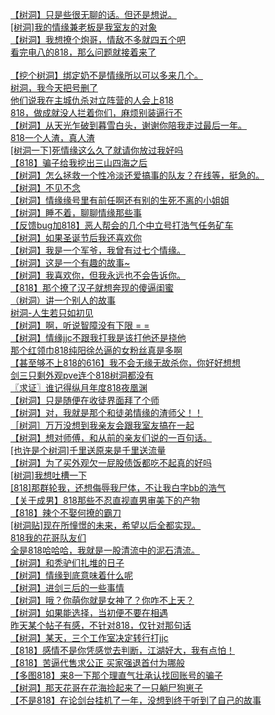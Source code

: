 [【树洞】只是些很无聊的话。但还是想说。](http://tieba.baidu.com/p/4864534244?see_lz=1&pn=)   
[[树洞]我的情缘兼老板是我室友的对象](http://tieba.baidu.com/p/4863782246?see_lz=1&pn=)   
[【树洞】我想撩个炮哥，情敌不多就四五个吧](http://tieba.baidu.com/p/4864400400?see_lz=1&pn=)   
[看完电八的818，那么问题就接着来了](http://tieba.baidu.com/p/4864668134?see_lz=1&pn=)   
[](http://tieba.baidu.com/p/4864697259?see_lz=1&pn=)   
[【挖个树洞】绑定奶不是情缘所以可以多来几个。](http://tieba.baidu.com/p/4864600578?see_lz=1&pn=)   
[树洞，我今天把号删了](http://tieba.baidu.com/p/4864664629?see_lz=1&pn=)   
[他们说我在主城仇杀对立阵营的人会上818](http://tieba.baidu.com/p/4864723158?see_lz=1&pn=)   
[818，做成就没人拦着你们，麻烦别装逼行不](http://tieba.baidu.com/p/4864514662?see_lz=1&pn=)   
[【树洞】从天光乍破到暮雪白头，谢谢你陪我走过最后一年。](http://tieba.baidu.com/p/4864732946?see_lz=1&pn=)   
[818一个人渣，真人渣](http://tieba.baidu.com/p/4864732735?see_lz=1&pn=)   
[[树洞一下]死情缘这么久了就请你放过我好吗](http://tieba.baidu.com/p/4864386817?see_lz=1&pn=)   
[【818】骗子给我挖出三山四海之后](http://tieba.baidu.com/p/4864747446?see_lz=1&pn=)   
[【树洞】怎么拯救一个性冷淡还爱搞事的队友？在线等，挺急的。](http://tieba.baidu.com/p/4864574023?see_lz=1&pn=)   
[【树洞】不见不念](http://tieba.baidu.com/p/4864749435?see_lz=1&pn=)   
[【树洞】情缘缘号里有前任啊还有别的生死不离的小姐姐](http://tieba.baidu.com/p/4864750737?see_lz=1&pn=)   
[【树洞】睡不着，聊聊情缘那些事](http://tieba.baidu.com/p/4864757431?see_lz=1&pn=)   
[【反馈bug加818】恶人帮会的几个中立号打浩气任务矿车](http://tieba.baidu.com/p/4864731238?see_lz=1&pn=)   
[【树洞】如果圣诞节后我还喜欢你](http://tieba.baidu.com/p/4864770329?see_lz=1&pn=)   
[【树洞】我是一个军爷，我曾有过七个情缘。](http://tieba.baidu.com/p/4864735887?see_lz=1&pn=)   
[【树洞】这是一个有趣的故事~](http://tieba.baidu.com/p/4864760314?see_lz=1&pn=)   
[【树洞】我喜欢你，但我永远也不会告诉你。](http://tieba.baidu.com/p/4864777855?see_lz=1&pn=)   
[【818】那个撩了汉子就想奔现的傻逼闺蜜](http://tieba.baidu.com/p/4864726878?see_lz=1&pn=)   
[（树洞）讲一个别人的故事](http://tieba.baidu.com/p/4864792344?see_lz=1&pn=)   
[树洞-人生若只如初见](http://tieba.baidu.com/p/4864785546?see_lz=1&pn=)   
[【树洞】啊，听说智障没有下限 = =](http://tieba.baidu.com/p/4864780411?see_lz=1&pn=)   
[【树洞】情缘jjc不跟我打我是该打他还是挠他](http://tieba.baidu.com/p/4864810953?see_lz=1&pn=)   
[那个红领巾818纯阳徐怂逼的女粉丝真是多啊](http://tieba.baidu.com/p/4864767493?see_lz=1&pn=)   
[【甚至够不上818的616】我不会无缘无故杀你，你好好想想](http://tieba.baidu.com/p/4864794489?see_lz=1&pn=)   
[剑三只剩外观pve连个818树洞都没有](http://tieba.baidu.com/p/4864852002?see_lz=1&pn=)   
[〖求证〗谁记得纵月年度818夜凰渊](http://tieba.baidu.com/p/4864873983?see_lz=1&pn=)   
[【树洞】只是随便在收徒界面拜了个师](http://tieba.baidu.com/p/4864752274?see_lz=1&pn=)   
[【树洞】对，我就是那个和徒弟情缘的渣师父！！](http://tieba.baidu.com/p/4864928218?see_lz=1&pn=)   
[［树洞］万万没想到我亲友会跟我室友搞在一起](http://tieba.baidu.com/p/4864940391?see_lz=1&pn=)   
[【树洞】想对师傅，和从前的亲友们说的一百句话。](http://tieba.baidu.com/p/4864935465?see_lz=1&pn=)   
[[也许是个树洞]千里送原来是千里送流量](http://tieba.baidu.com/p/4864963163?see_lz=1&pn=)   
[【树洞】为了买外观欠一屁股债饭都吃不起真的好吗](http://tieba.baidu.com/p/4863461713?see_lz=1&pn=)   
[[树洞]我想吐槽一下](http://tieba.baidu.com/p/4865010370?see_lz=1&pn=)   
[[818]那群轮我，还想侮辱我尸体，不让我白字bb的浩气](http://tieba.baidu.com/p/4865046075?see_lz=1&pn=)   
[【关于成男】818那些不忍直视直男审美下的产物](http://tieba.baidu.com/p/4865064117?see_lz=1&pn=)   
[【818】辣个不娶何撩的霸刀](http://tieba.baidu.com/p/4865098951?see_lz=1&pn=)   
[[树洞贴]现在所憧憬的未来，希望以后全都实现。](http://tieba.baidu.com/p/4865084111?see_lz=1&pn=)   
[818我的花哥队友们](http://tieba.baidu.com/p/4865075812?see_lz=1&pn=)   
[全是818哈哈哈，我就是一股清流中的泥石清流。](http://tieba.baidu.com/p/4865122369?see_lz=1&pn=)   
[【树洞】和秃驴们扎堆的日子](http://tieba.baidu.com/p/4865162023?see_lz=1&pn=)   
[【树洞】情缘到底意味着什么呢](http://tieba.baidu.com/p/4864888698?see_lz=1&pn=)   
[【树洞】进剑三后的一些事情](http://tieba.baidu.com/p/4865094579?see_lz=1&pn=)   
[【树洞】哦？你萌你就是女神了？你咋不上天？](http://tieba.baidu.com/p/4865136825?see_lz=1&pn=)   
[【树洞】如果能选择，当初便不要在相遇](http://tieba.baidu.com/p/4865235668?see_lz=1&pn=)   
[昨天某个帖子有感，不针对818，仅针对那句话](http://tieba.baidu.com/p/4865332801?see_lz=1&pn=)   
[【树洞】某天，三个工作室决定转行打jjc](http://tieba.baidu.com/p/4865222871?see_lz=1&pn=)   
[【818】感情不是你凭感觉去判断，江湖好大，我有点怕！](http://tieba.baidu.com/p/4865282178?see_lz=1&pn=)   
[【818】苦逼代售求公正 买家强退首付为哪般](http://tieba.baidu.com/p/4864778225?see_lz=1&pn=)   
[【多图818】来8一下那个理直气壮承认找回账号的骗子](http://tieba.baidu.com/p/4865281316?see_lz=1&pn=)   
[【树洞】那天花哥在花海捡起来了一只躺尸狗崽子](http://tieba.baidu.com/p/4865362625?see_lz=1&pn=)   
[【不是818】在论剑台挂机了一年，没想到终于听到了自己的故事](http://tieba.baidu.com/p/4865353858?see_lz=1&pn=)   
